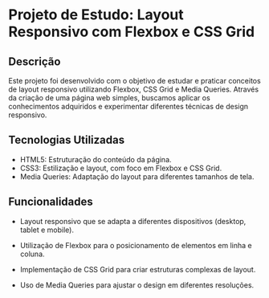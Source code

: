 # Projeto de Estudo: Layout Responsivo com Flexbox e CSS Grid
## Descrição
Este projeto foi desenvolvido com o objetivo de estudar e praticar conceitos de layout responsivo utilizando Flexbox, CSS Grid e Media Queries. Através da criação de uma página web simples, buscamos aplicar os conhecimentos adquiridos e experimentar diferentes técnicas de design responsivo.

## Tecnologias Utilizadas
- HTML5: Estruturação do conteúdo da página.
- CSS3: Estilização e layout, com foco em Flexbox e CSS Grid.
- Media Queries: Adaptação do layout para diferentes tamanhos de tela.
## Funcionalidades
- Layout responsivo que se adapta a diferentes dispositivos (desktop, tablet e mobile).

- Utilização de Flexbox para o posicionamento de elementos em linha e coluna.

- Implementação de CSS Grid para criar estruturas complexas de layout.

- Uso de Media Queries para ajustar o design em diferentes resoluções.